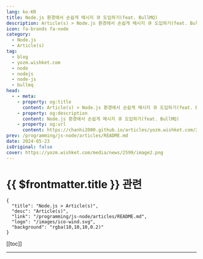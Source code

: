 ```yaml
---
lang: ko-KR
title: Node.js 환경에서 손쉽게 메시지 큐 도입하기(feat. BullMQ)
description: Article(s) > Node.js 환경에서 손쉽게 메시지 큐 도입하기(feat. BullMQ)
icon: fa-brands fa-node
category: 
  - Node.js
  - Article(s)
tag: 
  - blog
  - yozm.wishket.com
  - node
  - nodejs
  - node-js
  - bullmq
head:
  - - meta:
    - property: og:title
      content: Article(s) > Node.js 환경에서 손쉽게 메시지 큐 도입하기(feat. BullMQ)
    - property: og:description
      content: Node.js 환경에서 손쉽게 메시지 큐 도입하기(feat. BullMQ)
    - property: og:url
      content: https://chanhi2000.github.io/articles/yozm.wishket.com/2599.html
prev: /programming/js-node/articles/README.md
date: 2024-05-23
isOriginal: false
cover: https://yozm.wishket.com/media/news/2599/image2.png
---
```


# {{ $frontmatter.title }} 관련

```component VPCard
{
  "title": "Node.js > Article(s)",
  "desc": "Article(s)",
  "link": "/programming/js-node/articles/README.md",
  "logo": "/images/ico-wind.svg",
  "background": "rgba(10,10,10,0.2)"
}
```

[[toc]]

---

<SiteInfo
  name="Node.js 환경에서 손쉽게 메시지 큐 도입하기(feat. BullMQ) | 요즘IT"
  desc="메시지 큐는 컴퓨터 시스템에서 쓰이는 비동기 통신 프로토콜의 한 종류입니다. 이를 활용하면 응용 프로그램이 다른 응용 프로그램으로 메시지를 보낼 수 있습니다. 메시지 큐는 서버리스 및 마이크로서비스 아키텍처의 중요한 요소입니다. 서비스 간의 비동기 통신을 용이하게 만들어 서비스의 성능, 신뢰성, 그리고 확장성을 올려주기 때문이죠. 다만 분산 환경에서 대량의 메시지를 처리할 때 메시지 큐를 관리하는 것은 어려운 작업입니다. 그럴 때 Redis를 기반으로 구축된 Node.js 라이브러리, BullMQ의 도움을 받을 수 있습니다."
  url="https://yozm.wishket.com/magazine/detail/2599/"
  logo="https://yozm.wishket.com/static/renewal/img/global/gnb_yozmit.svg"
  preview="https://yozm.wishket.com/media/news/2599/image2.png"/>

<!-- TODO: 작성 -->

